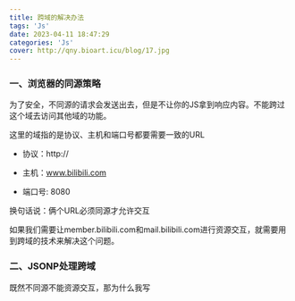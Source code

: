 ```yaml
---
title: 跨域的解决办法
tags: 'Js'
date: 2023-04-11 18:47:29
categories: 'Js'
cover: http://qny.bioart.icu/blog/17.jpg
---
```


### 一、浏览器的同源策略

为了安全，不同源的请求会发送出去，但是不让你的JS拿到响应内容。不能跨过这个域去访问其他域的功能。

这里的域指的是协议、主机和端口号都要需要一致的URL

- 协议：http://

- 主机：www.bilibili.com
- 端口号: 8080

换句话说：俩个URL必须同源才允许交互

如果我们需要让member.bilibili.com和mail.bilibili.com进行资源交互，就需要用到跨域的技术来解决这个问题。

### 二、JSONP处理跨域

既然不同源不能资源交互，那为什么我写<script>标签里的link和script引用可以在别的源请求脚本呢？

这是因为当时在设计script标签的时候，就允许在别的源请求脚本。

能够跨域的标签有：script link img 

利用这些标签能够跨域的“漏洞”进行跨域的办法就叫JSONP

### 1.JSONP操作

HTML5里的script标签默认的type属性是text/javascript，定义了这个类型，请求的内容会被路利器执行。换句话说，script标签请求返回的代码就会被浏览器以JS代码的方式执行

那我们就可以这样操作

1.在客户端创建好函数

```
<script>
  function aa(data){
    console.log(data)
  }
</script>
```

2.在服务端调用你创建好的函数**并传参**

```
<?php
	echo "bb('这是服务端的资源')"
?>
```

这样我们就可以获取到服务端的数据了，至于怎么同步函数名：我们可以利用URL传参把函数名传过去。

#### 2. 总结一下JSONP跨域过程：

1. 客户端准备一个函数 function(真实数据){}
2. 然后在URL上提供给服务器额外参数
3. 服务器收到这些额外的参数就会执行相应的代码
4. 服务器把数据外包一个JS函数再以JSON数据的形式回传给客户端
5. 客户端收到后调用提前设置好的函数执行服务器传过来的数据，执行函数并获取数据

#### 3. JSONP名字的由来

因为是JSON包含JS数据，JSON with Padding，简称JSONP。

#### 4. JSONP的缺点

1. 只支持GET不支持POST
2. 失败时不会返回各种HTTP状态码
3. 不安全，假如提供jsonp的服务存在页面注入漏洞，即它返回的javascript的内容被人控制的。那么结果是什么？所有调用这个 jsonp的网站都会存在漏洞。于是无法把危险控制在一个域名下…所以在使用jsonp的时候必须要保证使用的jsonp服务必须是安全可信的。

因为JSONP有以上种种缺点，因此就诞生了CORS这种方法。

### 三、CORS解决跨域问题

当浏览器进行跨域请求的时候，会在请求头部添加origin:协议+主机+端口，表明自己的协议、主机和端口号，当服务器接收到请求并且看到这个origin头部时，如果需要允许能够访问，就得添加头部Access-Control-Allow-Origin:协议+主机+端口到响应里面，浏览器看到服务器传回来的这个头部就知道能不能进行跨域请求了

后端会设置一个Access-Control-Allow-Origin，也就是允许什么源过来拿资源。

没配置CORS：不同源的请求会发送出去，但是不让你的JS拿到响应内容。

配置了CORS：不同源的请求发送出去，服务端告诉浏览器可以拿到响应内容

### 四、Nginx反向代理解决跨域问题

客户端先将请求发送给代理服务器，因为代理服务器与服务端服务器都属于服务器之间的沟通，没有同源限制问题所以可以拿到资源

#### Vue开启代理服务器

1. 代理服务器

1. 1. nginx
   2. vue-cli

```
module.exports={
    // 关闭语法检查
    lintOnSave:false,
    // 开启代理服务器
    devServer:{
        proxy: 'http://localhost:5000'
    }
}
```

请求的资源8080没有就会转发给5000

```
devServer:{
        proxy: {
            // 请求前缀是api才走代理
            '/students' : {
                target: 'http://localhost:5000',
                pathRewrite:{'^/ai':''}，
                ws:true,//用于支持websock
                changeOrigin:false//是否告知服务器源地址 host值 默认true
            },
        }
    }
```

配置繁琐，请求资源必须加前缀